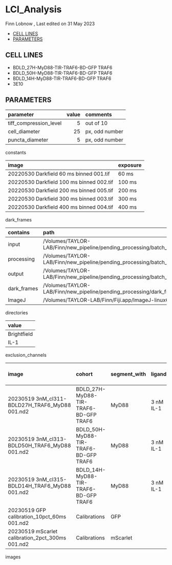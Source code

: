 LCI_Analysis
================
Finn Lobnow
, Last edited on 31 May 2023

- <a href="#cell-lines" id="toc-cell-lines">CELL LINES</a>
- <a href="#parameters" id="toc-parameters">PARAMETERS</a>

## CELL LINES

- BDLD_27H-MyD88-TIR-TRAF6-BD-GFP TRAF6
- BDLD_50H-MyD88-TIR-TRAF6-BD-GFP TRAF6
- BDLD_14H-MyD88-TIR-TRAF6-BD-GFP TRAF6
- 3E10

## PARAMETERS

| parameter              | value | comments       |
|:-----------------------|------:|:---------------|
| tiff_compression_level |     5 | out of 10      |
| cell_diameter          |    25 | px, odd number |
| puncta_diameter        |     5 | px, odd number |

constants

| image                                    | exposure |
|:-----------------------------------------|:---------|
| 20220530 Darkfield 60 ms binned 001.tif  | 60 ms    |
| 20220530 Darkfield 100 ms binned 002.tif | 100 ms   |
| 20220530 Darkfield 200 ms binned 005.tif | 200 ms   |
| 20220530 Darkfield 300 ms binned 003.tif | 300 ms   |
| 20220530 Darkfield 400 ms binned 004.tif | 400 ms   |

dark_frames

| contains    | path                                                                                  |
|:------------|:--------------------------------------------------------------------------------------|
| input       | /Volumes/TAYLOR-LAB/Finn/new_pipeline/pending_processing/batch_1\_20230519/Input      |
| processing  | /Volumes/TAYLOR-LAB/Finn/new_pipeline/pending_processing/batch_1\_20230519/Processing |
| output      | /Volumes/TAYLOR-LAB/Finn/new_pipeline/pending_processing/batch_1\_20230519/Output     |
| dark_frames | /Volumes/TAYLOR-LAB/Finn/new_pipeline/pending_processing/dark_frames                  |
| ImageJ      | /Volumes/TAYLOR-LAB/Finn/Fiji.app/ImageJ-linux64                                      |

directories

| value       |
|:------------|
| Brightfield |
| IL-1        |

exclusion_channels

| image                                            | cohort                                | segment_with | ligand    | ligand_density | trackmate_max_link_distance | trackmate_threshold | trackmate_frame_gap | T Cy5 Finn protein_name | T GFP Finn protein_name | T RFP Cy3 Finn protein_name | WideField FIn protein_name |
|:-------------------------------------------------|:--------------------------------------|:-------------|:----------|---------------:|----------------------------:|--------------------:|--------------------:|:------------------------|:------------------------|:----------------------------|:---------------------------|
| 20230519 3nM_cl311-BDLD27H_TRAF6_MyD88 001.nd2   | BDLD_27H-MyD88-TIR-TRAF6-BD-GFP TRAF6 | MyD88        | 3 nM IL-1 |             20 |                         5.0 |                 2.0 |                   2 | IL-1                    | MyD88                   | TRAF6                       | Brightfield                |
| 20230519 3nM_cl313-BDLD50H_TRAF6_MyD88 001.nd2   | BDLD_50H-MyD88-TIR-TRAF6-BD-GFP TRAF6 | MyD88        | 3 nM IL-1 |             20 |                         5.0 |                 2.0 |                   2 | IL-1                    | MyD88                   | TRAF6                       | Brightfield                |
| 20230519 3nM_cl315-BDLD14H_TRAF6_MyD88 001.nd2   | BDLD_14H-MyD88-TIR-TRAF6-BD-GFP TRAF6 | MyD88        | 3 nM IL-1 |             20 |                         5.0 |                 2.0 |                   2 | IL-1                    | MyD88                   | TRAF6                       | Brightfield                |
| 20230519 GFP calibration_10pct_60ms 001.nd2      | Calibrations                          | GFP          |           |             NA |                         2.5 |                 2.0 |                   5 | IL-1                    | GFP                     | mScarlet                    | Brightfield                |
| 20230519 mScarlet calibration_2pct_300ms 001.nd2 | Calibrations                          | mScarlet     |           |             NA |                         2.5 |                 2.5 |                   5 | IL-1                    | GFP                     | mScarlet                    | Brightfield                |

images
